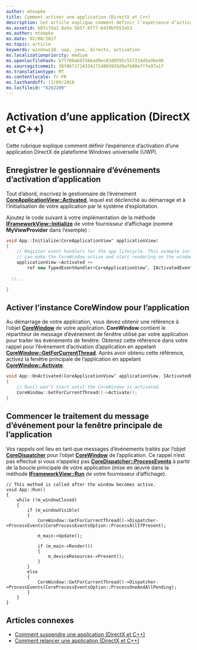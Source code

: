 ```yaml
---
author: mtoepke
title: Comment activer une application (DirectX et C++)
description: Cet article explique comment définir l’expérience d’activation d’une application DirectX de plateforme Windows universelle (UWP).
ms.assetid: b07c7da1-8a5e-5b57-6f77-6439bf653a53
ms.author: mtoepke
ms.date: 02/08/2017
ms.topic: article
keywords: windows10, uwp, jeux, directx, activation
ms.localizationpriority: medium
ms.openlocfilehash: b7f700ab97566ad9ec03d0595c55721dd9a9be98
ms.sourcegitcommit: 38f06f1714334273d865935d9afb80efffe97a17
ms.translationtype: MT
ms.contentlocale: fr-FR
ms.lasthandoff: 11/09/2018
ms.locfileid: "6202209"
---
```

# <a name="how-to-activate-an-app-directx-and-c"></a>Activation d’une application (DirectX et C++)



Cette rubrique explique comment définir l’expérience d’activation d’une application DirectX de plateforme Windows universelle (UWP).

## <a name="register-the-app-activation-event-handler"></a>Enregistrer le gestionnaire d’événements d’activation d’application


Tout d’abord, inscrivez le gestionnaire de l’événement [**CoreApplicationView::Activated**](https://msdn.microsoft.com/library/windows/apps/br225018), lequel est déclenché au démarrage et à l’initialisation de votre application par le système d’exploitation.

Ajoutez le code suivant à votre implémentation de la méthode [**IFrameworkView::Initialize**](https://msdn.microsoft.com/library/windows/apps/hh700495) de votre fournisseur d’affichage (nommé **MyViewProvider** dans l’exemple) :

```cpp
void App::Initialize(CoreApplicationView^ applicationView)
{
    // Register event handlers for the app lifecycle. This example includes Activated, so that we
    // can make the CoreWindow active and start rendering on the window.
    applicationView->Activated +=
        ref new TypedEventHandler<CoreApplicationView^, IActivatedEventArgs^>(this, &App::OnActivated);
  
  //...

}
```

## <a name="activate-the-corewindow-instance-for-the-app"></a>Activer l’instance CoreWindow pour l’application


Au démarrage de votre application, vous devez obtenir une référence à l’objet [**CoreWindow**](https://msdn.microsoft.com/library/windows/apps/br208225) de votre application. **CoreWindow** contient le répartiteur de message d’événement de fenêtre utilisé par votre application pour traiter les événements de fenêtre. Obtenez cette référence dans votre rappel pour l’événement d’activation d’application en appelant [**CoreWindow::GetForCurrentThread**](https://msdn.microsoft.com/library/windows/apps/hh701589). Après avoir obtenu cette référence, activez la fenêtre principale de l’application en appelant [**CoreWindow::Activate**](https://msdn.microsoft.com/library/windows/apps/br208254).

```cpp
void App::OnActivated(CoreApplicationView^ applicationView, IActivatedEventArgs^ args)
{
    // Run() won't start until the CoreWindow is activated.
    CoreWindow::GetForCurrentThread()->Activate();
}
```

## <a name="start-processing-event-message-for-the-main-app-window"></a>Commencer le traitement du message d’événement pour la fenêtre principale de l’application


Vos rappels ont lieu en tant que messages d’événements traités par l’objet [**CoreDispatcher**](https://msdn.microsoft.com/library/windows/apps/br208211) pour l’objet [**CoreWindow**](https://msdn.microsoft.com/library/windows/apps/br208225) de l’application. Ce rappel n’est pas effectué si vous n’appelez pas [**CoreDispatcher::ProcessEvents**](https://msdn.microsoft.com/library/windows/apps/br208215) à partir de la boucle principale de votre application (mise en œuvre dans la méthode [**IFrameworkView::Run**](https://msdn.microsoft.com/library/windows/apps/hh700505) de votre fournisseur d’affichage).

``` syntax
// This method is called after the window becomes active.
void App::Run()
{
    while (!m_windowClosed)
    {
        if (m_windowVisible)
        {
            CoreWindow::GetForCurrentThread()->Dispatcher->ProcessEvents(CoreProcessEventsOption::ProcessAllIfPresent);

            m_main->Update();

            if (m_main->Render())
            {
                m_deviceResources->Present();
            }
        }
        else
        {
            CoreWindow::GetForCurrentThread()->Dispatcher->ProcessEvents(CoreProcessEventsOption::ProcessOneAndAllPending);
        }
    }
}
```

## <a name="related-topics"></a>Articles connexes


* [Comment suspendre une application (DirectX et C++)](how-to-suspend-an-app-directx-and-cpp.md)
* [Comment relancer une application (DirectX et C++)](how-to-resume-an-app-directx-and-cpp.md)

 

 




